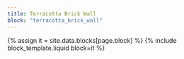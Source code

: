 ```yaml
---
title: Terracotta Brick Wall
block: "terracotta_brick_wall"
---
```


{% assign it = site.data.blocks[page.block] %}
{% include block_template.liquid block=it %}

